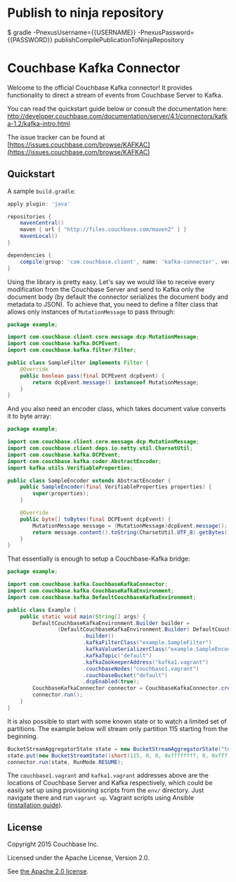 # Publish to ninja repository
$ gradle -PnexusUsername={{USERNAME}} -PnexusPassword={{PASSWORD}} publishCompilePublicationToNinjaRepository

# Couchbase Kafka Connector

Welcome to the official Couchbase Kafka connector! It provides functionality to direct a stream of events from Couchbase
Server to Kafka.

You can read the quickstart guide below or consult the documentation here: http://developer.couchbase.com/documentation/server/4.1/connectors/kafka-1.2/kafka-intro.html

The issue tracker can be found at [https://issues.couchbase.com/browse/KAFKAC](https://issues.couchbase.com/browse/KAFKAC)

## Quickstart

A sample `build.gradle`:

```groovy
apply plugin: 'java'

repositories {
    mavenCentral()
    maven { url { "http://files.couchbase.com/maven2" } }
    mavenLocal()
}

dependencies {
    compile(group: 'com.couchbase.client', name: 'kafka-connector', version: '1.0.0-dp1')
}
```

Using the library is pretty easy. Let's say we would like to receive every modification from the Couchbase Server
and send to Kafka only the document body (by default the connector serializes the document body and metadata to JSON). To achieve that, you need to define a filter class that allows only instances of `MutationMessage` to pass through:

```java
package example;

import com.couchbase.client.core.message.dcp.MutationMessage;
import com.couchbase.kafka.DCPEvent;
import com.couchbase.kafka.filter.Filter;

public class SampleFilter implements Filter {
    @Override
    public boolean pass(final DCPEvent dcpEvent) {
        return dcpEvent.message() instanceof MutationMessage;
    }
}
```

And you also need an encoder class, which takes document value converts it to byte array:

```java
package example;

import com.couchbase.client.core.message.dcp.MutationMessage;
import com.couchbase.client.deps.io.netty.util.CharsetUtil;
import com.couchbase.kafka.DCPEvent;
import com.couchbase.kafka.coder.AbstractEncoder;
import kafka.utils.VerifiableProperties;

public class SampleEncoder extends AbstractEncoder {
    public SampleEncoder(final VerifiableProperties properties) {
        super(properties);
    }

    @Override
    public byte[] toBytes(final DCPEvent dcpEvent) {
        MutationMessage message = (MutationMessage)dcpEvent.message();
        return message.content().toString(CharsetUtil.UTF_8).getBytes();
    }
}
```

That essentially is enough to setup a Couchbase-Kafka bridge:

```java
package example;

import com.couchbase.kafka.CouchbaseKafkaConnector;
import com.couchbase.kafka.CouchbaseKafkaEnvironment;
import com.couchbase.kafka.DefaultCouchbaseKafkaEnvironment;

public class Example {
    public static void main(String[] args) {
        DefaultCouchbaseKafkaEnvironment.Builder builder =
                (DefaultCouchbaseKafkaEnvironment.Builder) DefaultCouchbaseKafkaEnvironment
                        .builder()
                        .kafkaFilterClass("example.SampleFilter")
                        .kafkaValueSerializerClass("example.SampleEncoder")
                        .kafkaTopic("default")
                        .kafkaZookeeperAddress("kafka1.vagrant")
                        .couchbaseNodes("couchbase1.vagrant")
                        .couchbaseBucket("default")
                        .dcpEnabled(true);
        CouchbaseKafkaConnector connector = CouchbaseKafkaConnector.create(builder.build());
        connector.run();
    }
}
```

It is also possible to start with some known state or to watch a limited set of partitions. The example below will stream
only partition 115 starting from the beginning.

```java
BucketStreamAggregatorState state = new BucketStreamAggregatorState("test");
state.put(new BucketStreamState((short)115, 0, 0, 0xffffffff, 0, 0xffffffff));
connector.run(state, RunMode.RESUME);
```

The `couchbase1.vagrant` and `kafka1.vagrant` addresses above are the locations of Couchbase Server and Kafka respectively,
which could be easily set up using provisioning scripts from the `env/` directory. Just navigate there and run `vagrant up`.
Vagrant scripts using Ansible ([installation guide](http://docs.ansible.com/intro_installation.html)).

## License

Copyright 2015 Couchbase Inc.

Licensed under the Apache License, Version 2.0.

See [the Apache 2.0 license](http://www.apache.org/licenses/LICENSE-2.0).
